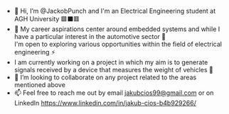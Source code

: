 - 👋 Hi, I’m @JackobPunch and I'm an Electrical Engineering student at AGH University 🟩⬛🟥
- 👀 My career aspirations center around embedded systems
and while I have a particular interest in the automotive sector 🚗 <br>
I'm open to exploring various opportunities within the field of electrical engineering ⚡
- I am currently working on a project in which my aim is to generate signals received by a device that measures the weight of vehicles 🚛
- 💞️ I’m looking to collaborate on any project related to the areas mentioned above
- 📫 Feel free to reach me out by email jakubcios99@gmail.com or on LinkedIn https://www.linkedin.com/in/jakub-cios-b4b929266/

<!---
JackobPunch/JackobPunch is a ✨ special ✨ repository because its `README.md` (this file) appears on your GitHub profile.
You can click the Preview link to take a look at your changes.
--->
